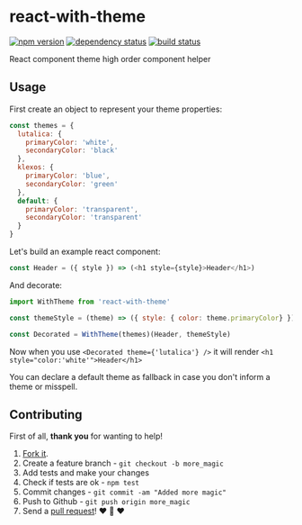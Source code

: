 # react-with-theme
[![npm version](https://img.shields.io/npm/v/react-with-theme.svg?style=flat-square)](https://www.npmjs.com/package/react-with-theme)
[![dependency status](https://img.shields.io/david/team-magneto/react-with-theme.svg?style=flat-square)](https://david-dm.org/team-magneto/react-with-theme)
[![build status](https://img.shields.io/travis/team-magneto/react-with-theme.svg?style=flat-square)](https://travis-ci.org/team-magneto/react-with-theme)

React component theme high order component helper

## Usage

First create an object to represent your theme properties:

```js
const themes = {
  lutalica: {
    primaryColor: 'white',
    secondaryColor: 'black'
  },
  klexos: {
    primaryColor: 'blue',
    secondaryColor: 'green'
  },
  default: {
    primaryColor: 'transparent',
    secondaryColor: 'transparent'
  }
}
```

Let's build an example react component:

```js
const Header = ({ style }) => (<h1 style={style}>Header</h1>)
```

And decorate:

```js
import WithTheme from 'react-with-theme'

const themeStyle = (theme) => ({ style: { color: theme.primaryColor} })

const Decorated = WithTheme(themes)(Header, themeStyle)
```

Now when you use `<Decorated theme={'lutalica'} />`
it will render `<h1 style="color:'white'">Header</h1>`

You can declare a default theme as fallback in case you don't inform a theme or misspell.

## Contributing

First of all, **thank you** for wanting to help!

1. [Fork it](https://help.github.com/articles/fork-a-repo).
2. Create a feature branch - `git checkout -b more_magic`
3. Add tests and make your changes
4. Check if tests are ok - `npm test`
5. Commit changes - `git commit -am "Added more magic"`
6. Push to Github - `git push origin more_magic`
7. Send a [pull request](https://help.github.com/articles/using-pull-requests)! :heart: :sparkling_heart: :heart:
